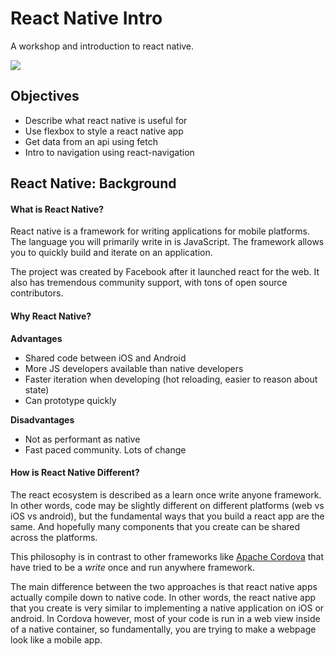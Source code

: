 # React Native Intro

A workshop and introduction to react native.

![](https://facebook.github.io/react-native/img/opengraph.png)

## Objectives

* Describe what react native is useful for
* Use flexbox to style a react native app
* Get data from an api using fetch
* Intro to navigation using react-navigation

## React Native: Background

#### What is React Native?

React native is a framework for writing applications for mobile platforms.  The language you will primarily write in is JavaScript.  The framework allows you to quickly build and iterate on an application.

The project was created by Facebook after it launched react for the web.  It also has tremendous community support, with tons of open source contributors.

#### Why React Native?

__Advantages__

* Shared code between iOS and Android
* More JS developers available than native developers
* Faster iteration when developing (hot reloading, easier to reason about state)
* Can prototype quickly

__Disadvantages__

* Not as performant as native
* Fast paced community.  Lots of change

#### How is React Native Different?

The react ecosystem is described as a learn once write anyone framework.  In other words, code may be slightly different on different platforms (web vs iOS vs android), but the fundamental ways that you build a react app are the same.  And hopefully many components that you create can be shared across the platforms.

This philosophy is in contrast to other frameworks like [Apache Cordova](https://cordova.apache.org/) that have tried to be a _write_ once and run anywhere framework.

The main difference between the two approaches is that react native apps actually compile down to native code.  In other words, the react native app that you create is very similar to implementing a native application on iOS or android.  In Cordova however, most of your code is run in a web view inside of a native container, so fundamentally, you are trying to make a webpage look like a mobile app.

